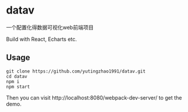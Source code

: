 datav
===

一个配置化得数据可视化web前端项目

Build with React, Echarts etc.

Usage
---

```
git clone https://github.com/yutingzhao1991/datav.git
cd datav
npm i
npm start
```

Then you can visit http://localhost:8080/webpack-dev-server/ to get the demo.
